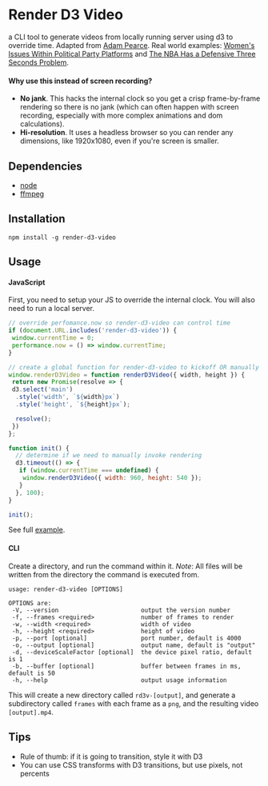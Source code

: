 # Render D3 Video

a CLI tool to generate videos from locally running server using d3 to override time.
Adapted from [Adam Pearce](https://roadtolarissa.com/d3-mp4/). Real world examples: [Women's Issues Within Political Party Platforms](https://www.youtube.com/watch?v=-DXKDw8l0wY) and [The NBA Has a Defensive Three Seconds Problem](https://pudding.cool/2019/05/three-seconds).

#### Why use this instead of screen recording?
* **No jank**. This hacks the internal clock so you get a crisp frame-by-frame rendering so there is no jank (which can often happen with screen recording, especially with more complex animations and dom calculations).
* **Hi-resolution**. It uses a headless browser so you can render any dimensions, like 1920x1080, even if you're screen is smaller.


## Dependencies

- [node](https://nodejs.org)
- [ffmpeg](https://ffmpeg.org/)

## Installation

`npm install -g render-d3-video`

## Usage

#### JavaScript

First, you need to setup your JS to override the internal clock. You will also need to run a local server.

```JavaScript
// override perfomance.now so render-d3-video can control time
if (document.URL.includes('render-d3-video')) {
 window.currentTime = 0;
 performance.now = () => window.currentTime;
}

// create a global function for render-d3-video to kickoff OR manually below
window.renderD3Video = function renderD3Video({ width, height }) {
 return new Promise(resolve => {
 d3.select('main')
  .style('width', `${width}px`)
  .style('height', `${height}px`);

  resolve();
 })
};

function init() {
  // determine if we need to manually invoke rendering
  d3.timeout(() => {
   if (window.currentTime === undefined) {
    window.renderD3Video({ width: 960, height: 540 });
   }
  }, 100);
}

init();
```

See full [example](example).

#### CLI
Create a directory, and run the command within it. *Note*: All files will be written from the directory the command is executed from.

```
usage: render-d3-video [OPTIONS]

OPTIONS are:
 -V, --version                       output the version number
 -f, --frames <required>             number of frames to render
 -w, --width <required>              width of video
 -h, --height <required>             height of video
 -p, --port [optional]               port number, default is 4000
 -o, --output [optional]             output name, default is "output"
 -d, --deviceScaleFactor [optional]  the device pixel ratio, default is 1
 -b, --buffer [optional]             buffer between frames in ms, default is 50
 -h, --help                          output usage information

```

This will create a new directory called `rd3v-[output]`, and generate a subdirectory called `frames` with each frame as a `png`, and the resulting video `[output].mp4`.

## Tips
* Rule of thumb: if it is going to transition, style it with D3
* You can use CSS transforms with D3 transitions, but use pixels, not percents
